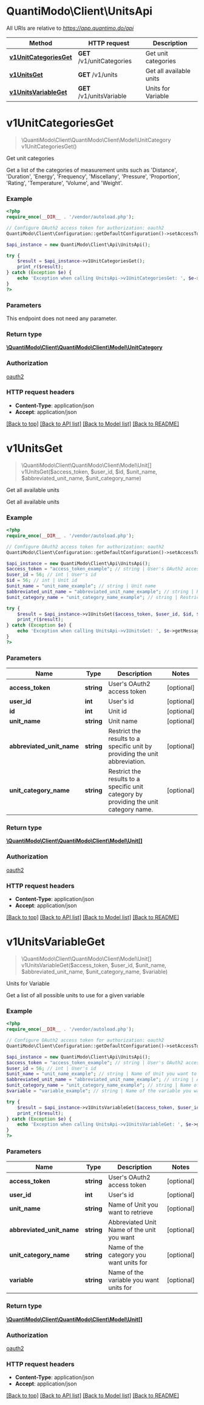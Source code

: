 # QuantiModo\Client\UnitsApi

All URIs are relative to *https://app.quantimo.do/api*

Method | HTTP request | Description
------------- | ------------- | -------------
[**v1UnitCategoriesGet**](UnitsApi.md#v1UnitCategoriesGet) | **GET** /v1/unitCategories | Get unit categories
[**v1UnitsGet**](UnitsApi.md#v1UnitsGet) | **GET** /v1/units | Get all available units
[**v1UnitsVariableGet**](UnitsApi.md#v1UnitsVariableGet) | **GET** /v1/unitsVariable | Units for Variable


# **v1UnitCategoriesGet**
> \QuantiModo\Client\QuantiModo\Client\Model\UnitCategory v1UnitCategoriesGet()

Get unit categories

Get a list of the categories of measurement units such as 'Distance', 'Duration', 'Energy', 'Frequency', 'Miscellany', 'Pressure', 'Proportion', 'Rating', 'Temperature', 'Volume', and 'Weight'.

### Example
```php
<?php
require_once(__DIR__ . '/vendor/autoload.php');

// Configure OAuth2 access token for authorization: oauth2
QuantiModo\Client\Configuration::getDefaultConfiguration()->setAccessToken('YOUR_ACCESS_TOKEN');

$api_instance = new QuantiModo\Client\Api\UnitsApi();

try {
    $result = $api_instance->v1UnitCategoriesGet();
    print_r($result);
} catch (Exception $e) {
    echo 'Exception when calling UnitsApi->v1UnitCategoriesGet: ', $e->getMessage(), PHP_EOL;
}
?>
```

### Parameters
This endpoint does not need any parameter.

### Return type

[**\QuantiModo\Client\QuantiModo\Client\Model\UnitCategory**](../Model/UnitCategory.md)

### Authorization

[oauth2](../../README.md#oauth2)

### HTTP request headers

 - **Content-Type**: application/json
 - **Accept**: application/json

[[Back to top]](#) [[Back to API list]](../../README.md#documentation-for-api-endpoints) [[Back to Model list]](../../README.md#documentation-for-models) [[Back to README]](../../README.md)

# **v1UnitsGet**
> \QuantiModo\Client\QuantiModo\Client\Model\Unit[] v1UnitsGet($access_token, $user_id, $id, $unit_name, $abbreviated_unit_name, $unit_category_name)

Get all available units

Get all available units

### Example
```php
<?php
require_once(__DIR__ . '/vendor/autoload.php');

// Configure OAuth2 access token for authorization: oauth2
QuantiModo\Client\Configuration::getDefaultConfiguration()->setAccessToken('YOUR_ACCESS_TOKEN');

$api_instance = new QuantiModo\Client\Api\UnitsApi();
$access_token = "access_token_example"; // string | User's OAuth2 access token
$user_id = 56; // int | User's id
$id = 56; // int | Unit id
$unit_name = "unit_name_example"; // string | Unit name
$abbreviated_unit_name = "abbreviated_unit_name_example"; // string | Restrict the results to a specific unit by providing the unit abbreviation.
$unit_category_name = "unit_category_name_example"; // string | Restrict the results to a specific unit category by providing the unit category name.

try {
    $result = $api_instance->v1UnitsGet($access_token, $user_id, $id, $unit_name, $abbreviated_unit_name, $unit_category_name);
    print_r($result);
} catch (Exception $e) {
    echo 'Exception when calling UnitsApi->v1UnitsGet: ', $e->getMessage(), PHP_EOL;
}
?>
```

### Parameters

Name | Type | Description  | Notes
------------- | ------------- | ------------- | -------------
 **access_token** | **string**| User&#39;s OAuth2 access token | [optional]
 **user_id** | **int**| User&#39;s id | [optional]
 **id** | **int**| Unit id | [optional]
 **unit_name** | **string**| Unit name | [optional]
 **abbreviated_unit_name** | **string**| Restrict the results to a specific unit by providing the unit abbreviation. | [optional]
 **unit_category_name** | **string**| Restrict the results to a specific unit category by providing the unit category name. | [optional]

### Return type

[**\QuantiModo\Client\QuantiModo\Client\Model\Unit[]**](../Model/Unit.md)

### Authorization

[oauth2](../../README.md#oauth2)

### HTTP request headers

 - **Content-Type**: application/json
 - **Accept**: application/json

[[Back to top]](#) [[Back to API list]](../../README.md#documentation-for-api-endpoints) [[Back to Model list]](../../README.md#documentation-for-models) [[Back to README]](../../README.md)

# **v1UnitsVariableGet**
> \QuantiModo\Client\QuantiModo\Client\Model\Unit[] v1UnitsVariableGet($access_token, $user_id, $unit_name, $abbreviated_unit_name, $unit_category_name, $variable)

Units for Variable

Get a list of all possible units to use for a given variable

### Example
```php
<?php
require_once(__DIR__ . '/vendor/autoload.php');

// Configure OAuth2 access token for authorization: oauth2
QuantiModo\Client\Configuration::getDefaultConfiguration()->setAccessToken('YOUR_ACCESS_TOKEN');

$api_instance = new QuantiModo\Client\Api\UnitsApi();
$access_token = "access_token_example"; // string | User's OAuth2 access token
$user_id = 56; // int | User's id
$unit_name = "unit_name_example"; // string | Name of Unit you want to retrieve
$abbreviated_unit_name = "abbreviated_unit_name_example"; // string | Abbreviated Unit Name of the unit you want
$unit_category_name = "unit_category_name_example"; // string | Name of the category you want units for
$variable = "variable_example"; // string | Name of the variable you want units for

try {
    $result = $api_instance->v1UnitsVariableGet($access_token, $user_id, $unit_name, $abbreviated_unit_name, $unit_category_name, $variable);
    print_r($result);
} catch (Exception $e) {
    echo 'Exception when calling UnitsApi->v1UnitsVariableGet: ', $e->getMessage(), PHP_EOL;
}
?>
```

### Parameters

Name | Type | Description  | Notes
------------- | ------------- | ------------- | -------------
 **access_token** | **string**| User&#39;s OAuth2 access token | [optional]
 **user_id** | **int**| User&#39;s id | [optional]
 **unit_name** | **string**| Name of Unit you want to retrieve | [optional]
 **abbreviated_unit_name** | **string**| Abbreviated Unit Name of the unit you want | [optional]
 **unit_category_name** | **string**| Name of the category you want units for | [optional]
 **variable** | **string**| Name of the variable you want units for | [optional]

### Return type

[**\QuantiModo\Client\QuantiModo\Client\Model\Unit[]**](../Model/Unit.md)

### Authorization

[oauth2](../../README.md#oauth2)

### HTTP request headers

 - **Content-Type**: application/json
 - **Accept**: application/json

[[Back to top]](#) [[Back to API list]](../../README.md#documentation-for-api-endpoints) [[Back to Model list]](../../README.md#documentation-for-models) [[Back to README]](../../README.md)

